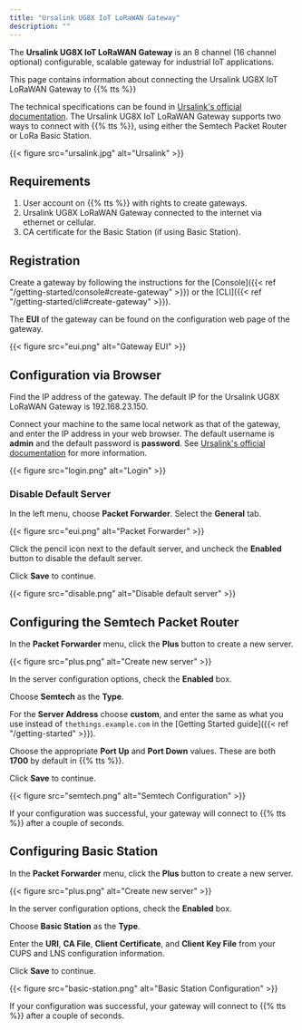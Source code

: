```yaml
---
title: "Ursalink UG8X IoT LoRaWAN Gateway"
description: ""
---
```


The **Ursalink UG8X IoT LoRaWAN Gateway** is an 8 channel (16 channel optional) configurable, scalable gateway for industrial IoT applications.

This page contains information about connecting the Ursalink UG8X IoT LoRaWAN Gateway to {{% tts %}}

<!--more-->

The technical specifications can be found in [Ursalink's official documentation](https://www.ursalink.com/en/ad-lorawan-gateway/). The Ursalink UG8X IoT LoRaWAN Gateway supports two ways to connect with {{% tts %}}, using either the Semtech Packet Router or LoRa Basic Station.

{{< figure src="ursalink.jpg" alt="Ursalink" >}}

## Requirements

1. User account on {{% tts %}} with rights to create gateways.
2. Ursalink UG8X LoRaWAN Gateway connected to the internet via ethernet or cellular.
3. CA certificate for the Basic Station (if using Basic Station).

## Registration

Create a gateway by following the instructions for the [Console]({{< ref "/getting-started/console#create-gateway" >}}) or the [CLI]({{< ref "/getting-started/cli#create-gateway" >}}).

The **EUI** of the gateway can be found on the configuration web page of the gateway.

{{< figure src="eui.png" alt="Gateway EUI" >}}

## Configuration via Browser

Find the IP address of the gateway. The default IP for the Ursalink UG8X LoRaWAN Gateway is 192.168.23.150.

Connect your machine to the same local network as that of the gateway, and enter the IP address in your web browser. The default username is **admin** and the default password is **password**. See [Ursalink's official documentation](https://www.ursalink.com/en/ad-lorawan-gateway/) for more information.

{{< figure src="login.png" alt="Login" >}}

### Disable Default Server

In the left menu, choose **Packet Forwarder**. Select the **General** tab.

{{< figure src="eui.png" alt="Packet Forwarder" >}}

Click the pencil icon next to the default server, and uncheck the **Enabled** button to disable the default server.

Click **Save** to continue.

{{< figure src="disable.png" alt="Disable default server" >}}

## Configuring the Semtech Packet Router

In the **Packet Forwarder** menu, click the **Plus** button to create a new server.

{{< figure src="plus.png" alt="Create new server" >}}

In the server configuration options, check the **Enabled** box.

Choose **Semtech** as the **Type**.

For the **Server Address** choose **custom**, and enter the same as what you use instead of `thethings.example.com` in the [Getting Started guide]({{< ref "/getting-started" >}}).

Choose the appropriate **Port Up** and **Port Down** values. These are both **1700** by default in {{% tts %}}.

Click **Save** to continue.

{{< figure src="semtech.png" alt="Semtech Configuration" >}}

If your configuration was successful, your gateway will connect to {{% tts %}} after a couple of seconds.

## Configuring Basic Station

In the **Packet Forwarder** menu, click the **Plus** button to create a new server.

{{< figure src="plus.png" alt="Create new server" >}}

In the server configuration options, check the **Enabled** box.

Choose **Basic Station** as the **Type**.

Enter the **URI**, **CA File**, **Client Certificate**, and **Client Key File** from your CUPS and LNS configuration information.

Click **Save** to continue.

{{< figure src="basic-station.png" alt="Basic Station Configuration" >}}

If your configuration was successful, your gateway will connect to {{% tts %}} after a couple of seconds.
